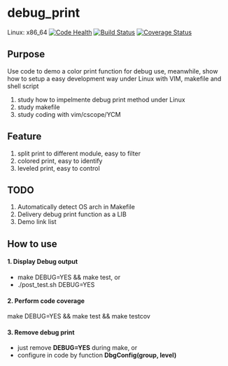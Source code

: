 # debug_print
Linux:
x86_64
[![Code Health](https://landscape.io/github/howhow/debug_print/master/landscape.svg?style=flat)](https://landscape.io/github/howhow/debug_print/master)
[![Build Status](https://travis-ci.org/howhow/debug_print.svg?branch=master)](https://travis-ci.org/howhow/debug_print)
[![Coverage Status](https://coveralls.io/repos/github/howhow/debug_print/badge.svg?branch=master)](https://coveralls.io/github/howhow/debug_print?branch=master)

## Purpose
Use code to demo a color print function for debug use, meanwhile, show how to setup a easy development way under Linux with VIM, makefile and shell script
1. study how to impelmente debug print method under Linux
2. study makefile
3. study coding with vim/cscope/YCM

## Feature
1. split print to different module, easy to filter
2. colored print, easy to identify
3. leveled print, easy to control

## TODO
1. Automatically detect OS arch in Makefile
2. Delivery debug print function as a LIB
3. Demo link list

## How to use
#### 1. Display Debug output
- make DEBUG=YES && make test, or
- ./post_test.sh DEBUG=YES
#### 2. Perform code coverage
make DEBUG=YES && make test && make testcov
#### 3. Remove debug print
- just remove **DEBUG=YES** during make, or
- configure in code by function **DbgConfig(group, level)**
